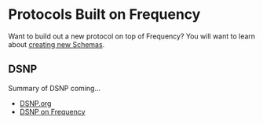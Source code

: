 # Protocols Built on Frequency

Want to build out a new protocol on top of Frequency?
You will want to learn about [creating new Schemas](./Basics/Schemas.md).

## DSNP

Summary of DSNP coming...

- [DSNP.org](https://www.dsnp.org)
- [DSNP on Frequency](https://spec.dsnp.org/Frequency/Overview.html)
